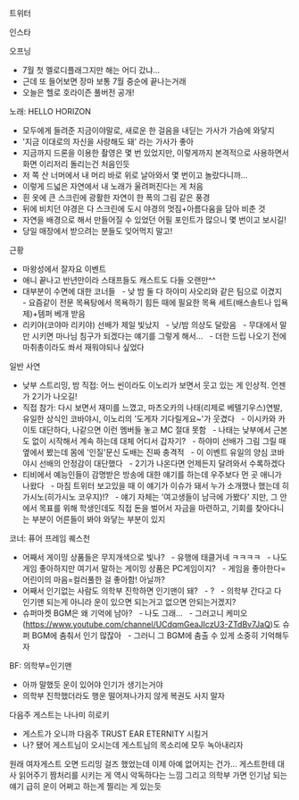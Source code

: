 


트위터



인스타

오프닝

- 7월 첫 멜로디플래그지만 해는 어디 갔냐...
- 근데 또 들어보면 장마 보통 7월 중순에 끝나는거래
- 오늘은 헬로 호라이즌 풀버전 공개!

노래: HELLO HORIZON

- 모두에게 들려준 지금이야말로, 새로운 한 걸음을 내딛는 가사가 가슴에 와닿지
- '지금 이대로의 자신을 사랑해도 돼' 라는 가사가 좋아
- 지금까지 드론을 이용한 촬영은 몇 번 있었지만, 이렇게까지 본격적으로 사용하면서 화면 이리저리 돌리는건 처음인듯
- 저 쪽 산 너머에서 내 머리 바로 위로 날아와서 몇 번이고 놀랐다니까...
- 이렇게 드넓은 자연에서 내 노래가 울려퍼진다는 게 처음
- 흰 옷에 큰 스크린에 광활한 자연이 한 폭의 그림 같은 풍경
- 뒤에 비치던 야경은 다 스크린에 도시 야경의 멋짐+아름다움을 담아 비춘 것
- 자연을 배경으로 해서 만들어질 수 있었던 어필 포인트가 많으니 몇 번이고 보시길!
- 당일 매장에서 받으려는 분들도 잊어먹지 말고!

근황

- 마왕성에서 잘자요 이벤트
- 애니 끝나고 반년만이라 스태프들도 캐스트도 다들 오랜만^^
- 대부분이 수면에 대한 코너들
  - 낮 밤 둘 다 하야미 사오리와 같은 팀으로 이겼지
  - 요즘같이 전문 목욕탕에서 목욕하기 힘든 때에 필요한 목욕 세트(배스솔트나 입욕제)+템퍼 베개 받음
- 리키야(코야마 리키야) 선배가 제일 빛났지
  - 낮/밤 의상도 달랐음
  - 무대에서 말만 시키면 마나님 침구가 되겠다는 얘기를 그렇게 해서...
  - 더한 드립 나오기 전에 마취총이라도 쏴서 재워야되나 싶었다

일반 사연

- 낮부 스트리밍, 밤 직접: 어느 씬이라도 이노리가 보면서 웃고 있는 게 인상적. 언젠가 2기가 나오길!
- 직접 참가: 다시 보면서 재미를 느꼈고, 마츠오카의 나태(리제로 베텔기우스)연발, 유일한 상식인 코바야시, 이노리의 '도게자 기다릴게요~'가 웃겼다
  - 이시카와 카이토 대단하다, 나같으면 이런 멤버들 놓고 MC 절대 못함
  - 나태는 낮부에서 근본도 없이 시작해서 계속 하는데 대체 어디서 갑자기?
  - 하야미 선배가 그림 그릴 때 옆에서 봤는데 몸에 '인질'문신 도배는 진짜 충격적
  - 이 이벤트 유일의 양심 코바야시 선배의 안정감이 대단했다
  - 2기가 나온다면 언제든지 달려와서 수록하겠다
- 티비에서 예능인들이 감명받은 방송에 대한 얘기를 하는데 우주보다 먼 곳 애니가 나왔다
  - 마침 트위터 보고있을 때 이 얘기가 이슈가 돼서 누가 소개했나 했는데 히가시노(히가시노 코우지)!?
  - 얘기 자체는 '여고생들이 남극에 가봤다' 지만, 그 안에서 목표를 위해 학생인데도 직접 돈을 벌어서 자금을 마련하고, 기회를 찾아다니는 부분이 어른들이 봐야 와닿는 부분이 있지

코너: 퓨어 프레임 퀘스천

- 어째서 게이밍 상품들은 무지개색으로 빛나?
  - 유행에 태클거네 ㅋㅋㅋㅋ
  - 나도 게임 좋아하지만 여기서 말하는 게이밍 상품은 PC게임이지?
  - 게임을 좋아한다=어린이의 마음=컬러풀한 걸 좋아함! 아닐까?
- 어째서 인기없는 사람도 의학부 진학하면 인기맨이 돼?
  - ?
  - 의학부 간다고 다 인기맨 되는게 아니라 운이 있으면 되는거고 없으면 안되는거겠지?
- 슈퍼마켓 BGM은 왜 기억에 남아?
  - 나도 그래...
  - 그러고니 케미오(https://www.youtube.com/channel/UCdqmGeaJIczU3-ZTdBv7JaQ)도 슈퍼 BGM에 춤춰서 인기 많잖아
  - 그러니 그 BGM에 춤출 수 있게 소중히 기억해두자

BF: 의학부=인기맨

- 아까 말했듯 운이 있어야 인기가 생기는거야
- 의학부 진학했더라도 행운 떨어져나가지 않게 복권도 사지 말자

다음주 게스트는 나나미 히로키
- 게스트가 오니까 다음주 TRUST EAR ETERNITY 시킬거
- 나? 됐어 게스트님이 오시는데 게스트님의 목소리에 모두 녹아내리자

원래 여자게스트 오면 드리밍 걸즈 했었는데 이제 아예 없어지는 건가...
게스트한테 대사 읽어주기 짬처리를 시키는 게 역시 악독하다는 느낌
그리고 의학부 가면 인기남 되는 얘기 급히 운이 어쩌고 하는게 찔리는 게 있는듯

